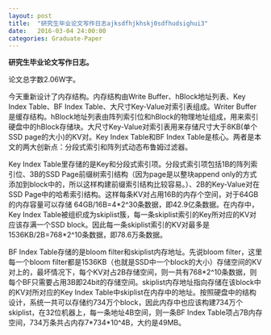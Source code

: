 ```yaml
---
layout: post
title:  "研究生毕业论文写作日志ajksdfhjkhskj0sdfhudsighui3"
date:   2016-03-04 24:00:00
categories: Graduate-Paper
---
```

<strong>研究生毕业论文写作日志。</strong>
<p>
	论文总字数2.06W字。
</p>
<p>
	今天重新设计了内存结构。内存结构由Write Buffer、hBlock地址列表、Key Index Table、BF Index Table、大尺寸Key-Value对索引表组成。Writer Buffer是缓存结构。hBlock地址列表由阵列索引位和hBlock的物理地址组成，用来索引硬盘中的hBlock存储块。大尺寸Key-Value对索引表用来存储尺寸大于8KB(单个SSD page的大小)的KV对。Key Index Table和BF Index Table是核心。两者是本文的两大创新点：分段式索引和阵列式动态布鲁姆过滤器。
</p>
<p>
	Key Index Table里存储的是Key和分段式索引项。分段式索引项包括1B的阵列索引位、3B的SSD Page前缀树索引结构（因为page是以整块append only的方式添加到block中的，所以这样构建前缀索引结构比较容易。）、2B的Key-Value对在SSD Page中的哈希索引结构。这样每条KV对占用16B的内存个空间，对于64GB的内存容量可以存储 64GB/16B=4*2^30条数据，即42.9亿条数据。在内存中，Key Index Table被组织成为skiplist簇，每一条skiplist索引的Key所对应的KV对应该存满一个SSD block。因此每一条skiplist索引的KV对最多是1536KB/2B=768*2^10条数据，即78.6万条数据。
</p>
<p>
	BF Index Table存储的是bloom filter和skiplist内存地址。先说bloom filter，这里每一个bloom filter都是1536KB（也就是SSD中一个block的大小）存储空间的KV对上的，最坏情况下，每个KV对占2B存储空间，则一共有768*2^10条数据，则每个BF只需要占用3B即24bit的存储空间。skiplist内存地址指向存储在该block中的KV对所对应的Key Index Table中skiplist在内存中的地址。按照硬盘中的结构设计，系统一共可以存储约734万个block，因此内存中也应该构建734万个skiplist，在32位机器上，每一条地址4B空间，则一条BF Index Table项占7B内存空间，734万条共占内存7*734*10^4B，大约是49MB。
</p>
